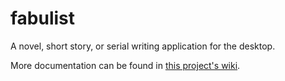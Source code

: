 # fabulist
A novel, short story, or serial writing application for the desktop. 

More documentation can be found in [this project's wiki](https://github.com/applebiter/fabulist/wiki/Introduction-to-Fabulist).